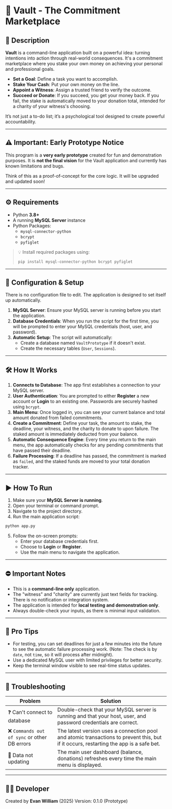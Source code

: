 # 🏦 Vault - The Commitment Marketplace

## 📜 Description

**Vault** is a command-line application built on a powerful idea: turning intentions into action through real-world consequences. It's a commitment marketplace where you stake your own money on achieving your personal and professional goals.

-   **Set a Goal**: Define a task you want to accomplish.
-   **Stake Your Cash**: Put your own money on the line.
-   **Appoint a Witness**: Assign a trusted friend to verify the outcome.
-   **Succeed or Donate**: If you succeed, you get your money back. If you fail, the stake is automatically moved to your donation total, intended for a charity of your witness's choosing.

It’s not just a to-do list; it’s a psychological tool designed to create powerful accountability.

---

## ⚠️ Important: Early Prototype Notice

This program is a **very early prototype** created for fun and demonstration purposes. It is **not the final vision** for the Vault application and currently has known limitations and bugs.

Think of this as a proof-of-concept for the core logic. It will be upgraded and updated soon!

---

## ⚙️ Requirements

-   Python **3.8+**
-   A running **MySQL Server** instance
-   Python Packages:
    -   `mysql-connector-python`
    -   `bcrypt`
    -   `pyfiglet`

> 💡 Install required packages using:
> ```bash
> pip install mysql-connector-python bcrypt pyfiglet
> ```

---

## 📂 Configuration & Setup

There is no configuration file to edit. The application is designed to set itself up automatically.

1.  **MySQL Server**: Ensure your MySQL server is running before you start the application.
2.  **Database Credentials**: When you run the script for the first time, you will be prompted to enter your MySQL credentials (host, user, and password).
3.  **Automatic Setup**: The script will automatically:
    -   Create a database named `VaultPrototype` if it doesn't exist.
    -   Create the necessary tables (`User`, `Sessions`).

---

## 🛠️ How It Works

1.  **Connects to Database**: The app first establishes a connection to your MySQL server.
2.  **User Authentication**: You are prompted to either **Register** a new account or **Login** to an existing one. Passwords are securely hashed using `bcrypt`.
3.  **Main Menu**: Once logged in, you can see your current balance and total amount donated from failed commitments.
4.  **Create a Commitment**: Define your task, the amount to stake, the deadline, your witness, and the charity to donate to upon failure. The staked amount is immediately deducted from your balance.
5.  **Automatic Consequence Engine**: Every time you return to the main menu, the app automatically checks for any pending commitments that have passed their deadline.
6.  **Failure Processing**: If a deadline has passed, the commitment is marked as `failed`, and the staked funds are moved to your total donation tracker.

---

## ▶️ How To Run

1.  Make sure your **MySQL Server is running**.
2.  Open your terminal or command prompt.
3.  Navigate to the project directory.
4.  Run the main application script:

```bash
python app.py
````

5.  Follow the on-screen prompts:
      - Enter your database credentials first.
      - Choose to **Login** or **Register**.
      - Use the main menu to navigate the application.

-----

## ⛔ Important Notes

  - This is a **command-line only** application.
  - The "witness" and "charity" are currently just text fields for tracking. There is no notification or integration system.
  - The application is intended for **local testing and demonstration only**.
  - Always double-check your inputs, as there is minimal input validation.

-----

## 🧠 Pro Tips

  - For testing, you can set deadlines for just a few minutes into the future to see the automatic failure processing work. (Note: The check is by `date`, not `time`, so it will process after midnight).
  - Use a dedicated MySQL user with limited privileges for better security.
  - Keep the terminal window visible to see real-time status updates.

-----

## 🧰 Troubleshooting

| Problem                                    | Solution                                                                                                                              |
| ------------------------------------------ | ------------------------------------------------------------------------------------------------------------------------------------- |
| ❓ Can't connect to database               | Double-check that your MySQL server is running and that your host, user, and password credentials are correct.                        |
| ❌ `Commands out of sync` or other DB errors | The latest version uses a connection pool and atomic transactions to prevent this, but if it occurs, restarting the app is a safe bet. |
| 📨 Data not updating                       | The main user dashboard (balance, donations) refreshes every time the main menu is displayed.                                         |

-----

## 👨‍💻 Developer

Created by **Evan William** (2025)
Version: 0.1.0 (Prototype)

```

```
